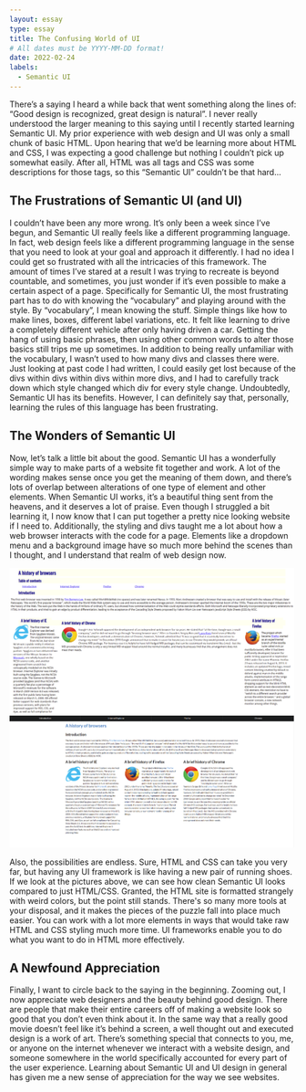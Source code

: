```yaml
---
layout: essay
type: essay
title: The Confusing World of UI
# All dates must be YYYY-MM-DD format!
date: 2022-02-24
labels:
  - Semantic UI
---
```


There’s a saying I heard a while back that went something along the lines of: “Good design is recognized, great design is natural”. I never really understood the larger meaning to this saying until I recently started learning Semantic UI. My prior experience with web design and UI was only a small chunk of basic HTML. Upon hearing that we’d be learning more about HTML and CSS, I was expecting a good challenge but nothing I couldn’t pick up somewhat easily. After all, HTML was all tags and CSS was some descriptions for those tags, so this “Semantic UI” couldn’t be that hard…

## The Frustrations of Semantic UI (and UI)

I couldn’t have been any more wrong. It’s only been a week since I’ve begun, and Semantic UI really feels like a different programming language. In fact, web design feels like a different programming language in the sense that you need to look at your goal and approach it differently. I had no idea I could get so frustrated with all the intricacies of this framework. The amount of times I’ve stared at a result I was trying to recreate is beyond countable, and sometimes, you just wonder if it’s even possible to make a certain aspect of a page. Specifically for Semantic UI, the most frustrating part has to do with knowing the “vocabulary” and playing around with the style. By “vocabulary”, I mean knowing the stuff. Simple things like how to make lines, boxes, different label variations, etc. It felt like learning to drive a completely different vehicle after only having driven a car. Getting the hang of using basic phrases, then using other common words to alter those basics still trips me up sometimes. In addition to being really unfamiliar with the vocabulary, I wasn’t used to how many divs and classes there were. Just looking at past code I had written, I could easily get lost because of the divs within divs within divs within more divs, and I had to carefully track down which style changed which div for every style change. Undoubtedly, Semantic UI has its benefits. However, I can definitely say that, personally, learning the rules of this language has been frustrating.

## The Wonders of Semantic UI

Now, let’s talk a little bit about the good. Semantic UI has a wonderfully simple way to make parts of a website fit together and work. A lot of the wording makes sense once you get the meaning of them down, and there’s lots of overlap between alterations of one type of element and other elements. When Semantic UI works, it’s a beautiful thing sent from the heavens, and it deserves a lot of praise. Even though I struggled a bit learning it, I now know that I can put together a pretty nice looking website if I need to. Additionally, the styling and divs taught me a lot about how a web browser interacts with the code for a page. Elements like a dropdown menu and a background image have so much more behind the scenes than I thought, and I understand that realm of web design now.

<img src="/images/browserhistoryhtml.png" alt="browserhistoryhtml" style="width: 500px; text-align: center;">

<img src="/images/browserhistorysemantic.png" alt="browserhistorysemantic" style="width: 500px; text-align: center;">

Also, the possibilities are endless. Sure, HTML and CSS can take you very far, but having any UI framework is like having a new pair of running shoes. If we look at the pictures above, we can see how clean Semantic UI looks compared to just HTML/CSS. Granted, the HTML site is formatted strangely with weird colors, but the point still stands. There's so many more tools at your disposal, and it makes the pieces of the puzzle fall into place much easier. You can work with a lot more elements in ways that would take raw HTML and CSS styling much more time. UI frameworks enable you to do what you want to do in HTML more effectively.

## A Newfound Appreciation

Finally, I want to circle back to the saying in the beginning. Zooming out, I now appreciate web designers and the beauty behind good design. There are people that make their entire careers off of making a website look so good that you don’t even think about it. In the same way that a really good movie doesn’t feel like it’s behind a screen, a well thought out and executed design is a work of art. There’s something special that connects to you, me, or anyone on the internet whenever we interact with a website design, and someone somewhere in the world specifically accounted for every part of the user experience. Learning about Semantic UI and UI design in general has given me a new sense of appreciation for the way we see websites. 
